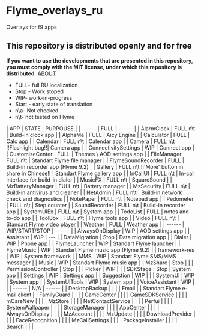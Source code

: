 # Flyme_overlays_ru

Overlays for f9 apps

## This repository is distributed openly and for free

**If you want to use the developments that are presented in this repository, you must comply with the MIT license, under which this repository is distributed.** [ABOUT]

- FULL- full RU localization
- Stop - Work stoped
- WIP- work-in-progress
- Start - early state of translation
- n\a- Not checked
- n\t- not tested on Flyme

| APP | STATE | PURPOUSE |
| ------ | FULL | ------ |
| AlarmClock | FULL n\t | Build-in clock app |
| AlphaMe | FULL | Aicy Engine |
| Calculator | FULL | Calc app |
| Calendar | FULL n\t | Calendar app |
| Camera | FULL n\t !!Flashlight bug!!| Camera app |
| ConnectivitySettings | WIP | Connect app |
| CustomizeCenter | FULL | Themes \ AOD settings app |
| FileManager | FULL n\t | Standart Flyme file manager |
| FlymeSoundRecorder | FULL | Build-in recorder app (Flyme 9.2) |
| Gallery | FULL n\t !!'More' button in share in Chinese!! | Standart Flyme gallery app |
| InCallUI | FULL n\t | In-call interface for build-in dialer |
| MusicFX | FULL n\t | SquareSound |
| MzBatteryManager | FULL n\t | Battery manager |
| MzSecurity | FULL n\t | Build-in antivirus and cleaner |
| NetAdmin | FULL n\t | Build-in network check and diagnostics |
| NotePaper | FULL n\t | Notepad app |
| Pedometer | FULL n\t | Step counter |
| SoundRecorder | FULL n\t | Build-in recorder app |
| SystemUIEx | FULL n\t | System app |
| TodoList | FULL | notes and to-do app |
| ToolBox | FULL n\t | Flyme tools app |
| Video | FULL n\t | Standart Flyme video player |
| Weather | FULL | Weather app |
| ------ | WIP/START/STOP | ------ |
| AlwaysOnDisplay | WIP | AOD settings app |
| Assistant | WIP | --- |
| DataMigration | Stop | Data migration app |
| Dialer | WIP | Phone app |
| FlymeLauncher | WIP | Standart Flyme launcher |
| FlymeMusic | WIP | Standart Flyme music app (Flyme 9.2) |
| framework-res | WIP | System framework |
| MMS | WIP | Standart Flyme SMS/MMS messager |
| Music | WIP | Standart Flyme music app |
| MzShare | Stop |  |
| PermissionController | Stop |  |
| Picker | WIP |  |
| SDKStage | Stop | System app |
| Settings | WIP | Settings app |
| Suggestion | WIP | |
| SystemUI | WIP | System app |
| SystemUITools | WIP | System app |
| VoiceAssistant | WIP |  |
| ------ | N/A | ------ |
| DesktopBackup | | |
| Email | | Standart Flyme e-mail client |
| FamilyGuard | | |
| GameCenter | | |
| GameSDKService | | |
| mCareNew | | |
| MzStore | | |
| NetContactService | | |
| Perfui | | |
| SystemWallpaper | | |
| StorageManager |  |  |
| AppCenter |  |  |
| AlwaysOnDisplay |  |  |
| MzAccount |  |  |
| MzUpdate |  |  |
| DownloadProvider |  |  |
| FaceRecognition |  |  |
| MzCallSettings |  |  |
| PackageInstaller |  |  |
| Search |  |  |

[ABOUT]: <https://mit-license.org/>

